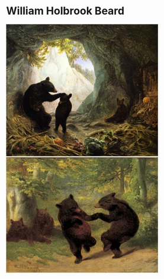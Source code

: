 # William Holbrook Beard

<img src=".pix/bear_and_cub.jpg" style="width:410px; height: auto;">

<img src=".pix/dancing_bears.jpg" style="width:410px; height: auto;">
